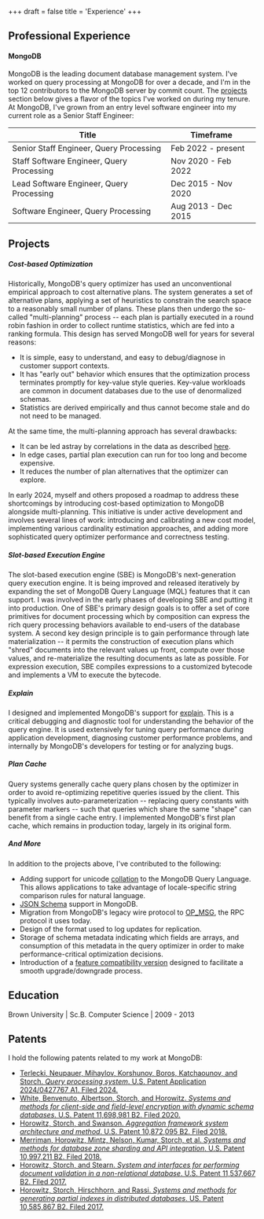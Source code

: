 +++
draft = false
title = 'Experience'
+++

## Professional Experience

#### MongoDB

MongoDB is the leading document database management system. I've worked on query processing
at MongoDB for over a decade, and I'm in the top 12 contributors to the MongoDB server by commit count.
The [projects](#projects) section below gives a flavor of the topics I've worked on during my tenure.
At MongoDB, I've grown from an entry level software engineer into my current role as a Senior Staff Engineer:

Title | Timeframe
------|----------
Senior Staff Engineer, Query Processing | Feb 2022 - present
Staff Software Engineer, Query Processing | Nov 2020 - Feb 2022
Lead Software Engineer, Query Processing | Dec 2015 - Nov 2020
Software Engineer, Query Processing | Aug 2013 - Dec 2015

## Projects

##### Cost-based Optimization

Historically, MongoDB's query optimizer has used an unconventional empirical
approach to cost alternative plans. The system generates a set of alternative
plans, applying a set of heuristics to constrain the search space to a
reasonably small number of plans. These plans then undergo the so-called
"multi-planning" process -- each plan is partially executed in a round robin
fashion in order to collect runtime statistics, which are fed into a ranking
formula. This design has served MongoDB well for years for several reasons:
* It is simple, easy to understand, and easy to debug/diagnose in customer support contexts.
* It has "early out" behavior which ensures that the optimization process terminates promptly for key-value
style queries. Key-value workloads are common in document databases due to the use of denormalized schemas.
* Statistics are derived empirically and thus cannot become stale and do not need to be managed.

At the same time, the multi-planning approach has several drawbacks:
* It can be led astray by correlations in the data as described <a href="https://jira.mongodb.org/browse/SERVER-20616">here</a>.
* In edge cases, partial plan execution can run for too long and become expensive.
* It reduces the number of plan alternatives that the optimizer can explore.

In early 2024, myself and others proposed a roadmap to address these
shortcomings by introducing cost-based optimization to MongoDB alongside
multi-planning. This initiative is under active development and involves several
lines of work: introducing and calibrating a new cost model, implementing
various cardinality estimation approaches, and adding more sophisticated query
optimizer performance and correctness testing.

##### Slot-based Execution Engine

The slot-based execution engine (SBE) is MongoDB's next-generation query
execution engine. It is being improved and released iteratively by expanding the
set of MongoDB Query Language (MQL) features that it can support. I was
involved in the early phases of developing SBE and putting it into production.
One of SBE's primary design goals is to offer a set of core primitives for
document processing which by composition can express the rich query processing
behaviors available to end-users of the database system. A second key design
principle is to gain performance through late materialization -- it permits the
construction of execution plans which "shred" documents into the relevant values
up front, compute over those values, and re-materialize the resulting documents
as late as possible. For expression execution, SBE compiles expressions to a
customized bytecode and implements a VM to execute the bytecode.

##### Explain

I designed and implemented MongoDB's support for <a
href="https://www.mongodb.com/docs/manual/reference/command/explain/">explain</a>.
This is a critical debugging and diagnostic tool for understanding the behavior
of the query engine. It is used extensively for tuning query performance during
application development, diagnosing customer performance problems, and internally
by MongoDB's developers for testing or for analyzing bugs.

##### Plan Cache

Query systems generally cache query plans chosen by the optimizer in order to
avoid re-optimizing repetitive queries issued by the client. This typically
involves auto-parameterization -- replacing query constants with parameter
markers -- such that queries which share the same "shape" can benefit from a
single cache entry. I implemented MongoDB's first plan cache, which remains in
production today, largely in its original form.

##### And More

In addition to the projects above, I've contributed to the following:
* Adding support for unicode <a href="https://www.mongodb.com/docs/manual/reference/collation/">collation</a> to the MongoDB Query Language.
This allows applications to take advantage of locale-specific string comparison rules for natural language.
* <a href="https://json-schema.org/">JSON Schema</a> support in MongoDB.
* Migration from MongoDB's legacy wire protocol to <a href="https://www.mongodb.com/docs/manual/reference/mongodb-wire-protocol/#std-label-wire-op-msg">OP_MSG</a>, the RPC protocol it uses today.
* Design of the format used to log updates for replication.
* Storage of schema metadata indicating which fields are arrays, and consumption of this metadata in the query optimizer
in order to make performance-critical optimization decisions.
* Introduction of a <a href="https://www.mongodb.com/docs/manual/reference/command/setFeatureCompatibilityVersion/">feature compatibility version</a>
designed to facilitate a smooth upgrade/downgrade process.

## Education

Brown University | Sc.B. Computer Science | 2009 - 2013

## Patents

I hold the following patents related to my work at MongoDB:

* <a class="link-secondary text-decoration-none" href="https://patents.google.com/patent/US20240427767A1/en" target="_blank"> Terlecki, Neupauer, Mihaylov, Korshunov, Boros, Katchaounov, and Storch.
<em>Query processing system</em>. U.S. Patent Application 2024/0427767 A1. Filed 2024.</a>
* <a class="link-secondary text-decoration-none" href="https://patents.google.com/patent/US11698981B2/en" target="_blank"> White, Benvenuto, Albertson, Storch, and Horowitz. <em>
Systems and methods for client-side and field-level encryption with dynamic schema databases</em>. U.S. Patent 11,698,981 B2. Filed 2020.</a>
* <a class="link-secondary text-decoration-none" href="https://patents.google.com/patent/US10872095B2/en" target="_blank"> Horowitz, Storch, and Swanson. <em>
Aggregation framework system architecture and method</em>. U.S. Patent 10,872,095 B2. Filed 2018.</a>
* <a class="link-secondary text-decoration-none" href="https://patents.google.com/patent/US10997211B2/en" target="_blank">Merriman, Horowitz, Mintz, Nelson, Kumar, Storch, et al.<em>
Systems and methods for database zone sharding and API integration</em>. U.S. Patent 10,997,211 B2. Filed 2018.</a>
* <a class="link-secondary text-decoration-none" href="https://patents.google.com/patent/US11537667B2/en" target="_blank"> Horowitz, Storch, and Stearn. <em>
System and interfaces for performing document validation in a non-relational database</em>. U.S. Patent 11,537,667 B2. Filed 2017.</a>
* <a class="link-secondary text-decoration-none" href="https://patents.google.com/patent/US10585867B2/en" target="_blank"> Horowitz, Storch, Hirschhorn, and Rassi.<em>
Systems and methods for generating partial indexes in distributed databases</em>. US. Patent 10,585,867 B2. Filed 2017.</a>